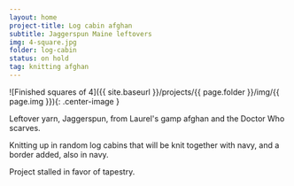 ```yaml
---
layout: home
project-title: Log cabin afghan
subtitle: Jaggerspun Maine leftovers
img: 4-square.jpg
folder: log-cabin
status: on hold
tag: knitting afghan
---
```


![Finished squares of 4]({{ site.baseurl }}/projects/{{ page.folder }}/img/{{ page.img }}){: .center-image }

Leftover yarn, Jaggerspun, from Laurel's gamp afghan and the Doctor Who scarves.

Knitting up in random log cabins that will be knit together with navy, and a border added, also in navy.

Project stalled in favor of tapestry.